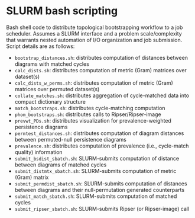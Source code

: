 # SLURM bash scripting 

Bash shell code to distribute topological bootstrapping workflow to a job scheduler. Assumes a SLURM interface and a problem scale/complexity that warrants nested automation of I/O organization and job submission. Script details are as follows:

- `bootstrap_distances.sh`: distributes computation of distances between diagrams with matched cycles
- `calc_dists.sh`: distributes computation of metric (Gram) matrices over dataset(s)
- `calc_dists_w_perms.sh`: distributes computation of metric (Gram) matrices over permuted dataset(s)
- `collate_matches.sh`: distributes aggregation of cycle-matched data into compact dictionary structure
- `match_bootstraps.sh`: distributes cycle-matching computation
- `phom_bootstraps.sh`: distributes calls to Ripser/Ripser-image
- `prevwt_PDs.sh`: distributes visualization for prevalence-weighted persistence diagrams
- `permtest_distances.sh`: distributes computation of diagram distances between permuted-null persistence diagrams
- `prevalence.sh`: distributes computation of prevalence (i.e., cycle-match quality) information
- `submit_bsdist_sbatch.sh`: SLURM-submits computation of distance between diagrams of matched cycles
- `submit_distmtx_sbatch.sh`: SLURM-submits computation of metric (Gram) matrix
- `submit_permdist_sbatch.sh`: SLURM-submits computation of distances between diagrams and their null-permutation generated counterparts
- `submit_match_sbatch.sh`: SLURM-submits computation of matched cycles
- `submit_ripser_sbatch.sh`: SLURM-submits Ripser (or Ripser-image) call
